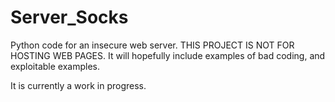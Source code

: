 # Server_Socks
Python code for an insecure web server. THIS PROJECT IS NOT FOR HOSTING WEB PAGES.
It will hopefully include examples of bad coding, and exploitable examples.

It is currently a work in progress.

